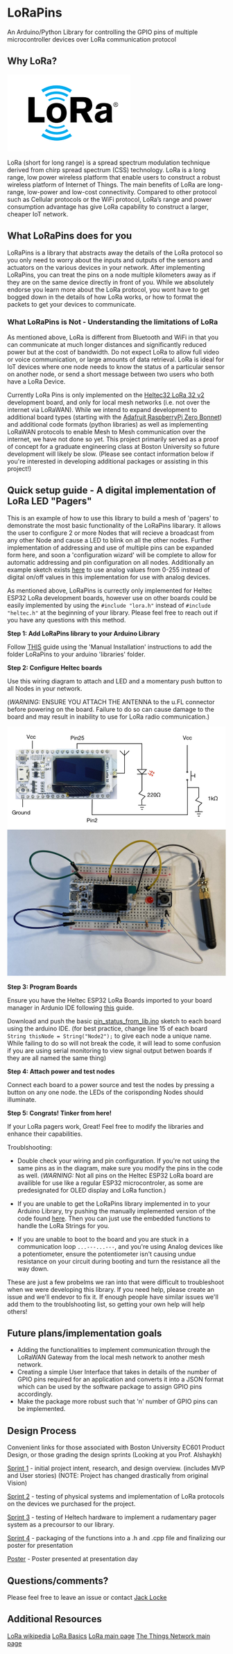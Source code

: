 # LoRaPins
An Arduino/Python Library for controlling the GPIO pins of multiple microcontroller devices over LoRa communication protocol

## Why LoRa?

![LoRa Logo](https://github.com/ninjajoe9/EC601-LoRa-IoT/blob/main/resources/LoRa-logo.png)

LoRa (short for long range) is a spread spectrum modulation technique derived from chirp spread spectrum (CSS) technology. LoRa is a long range, low power wireless platform that enable users to construct a robust wireless platform of Internet of Things.
The main benefits of LoRa are long-range, low-power and low-cost connectivity. Compared to other protocol such as Cellular protocols or the WiFi protocol, LoRa’s range and power consumption advantage has give LoRa capability to construct a larger, cheaper IoT network.

## What LoRaPins does for you

LoRaPins is a library that abstracts away the details of the LoRa protocol so you only need to worry about the inputs and outputs of the sensors and actuators on the various devices in your network. After implementing LoRaPins, you can treat the pins on a node multiple kilometers away as if they are on the same device directly in front of you. While we absolutely endorse you learn more about the LoRa protocol, you wont have to get bogged down in the details of how LoRa works, or how to format the packets to get your devices to communicate. 

### What LoRaPins is Not - Understanding the limitations of LoRa

As mentioned above, LoRa is different from Bluetooth and WiFi in that you can communicate at much longer distances and significantly reduced power but at the cost of bandwidth. Do not expect LoRa to allow full video or voice communication, or large amounts of data retrieval. LoRa is ideal for IoT devices where one node needs to know the status of a particular sensor on another node, or send a short message between two users who both have a LoRa Device.

Currently LoRa Pins is only implemented on the [Heltec32 LoRa 32 v2](https://heltec.org/project/wifi-lora-32/) development board, and only for local mesh networks (i.e. not over the internet via LoRaWAN). While we intend to expand development to additional board types (starting with the [Adafruit RaspberryPi Zero Bonnet](https://www.adafruit.com/product/4074?gclid=CjwKCAiAtdGNBhAmEiwAWxGcUozS6muD0NSz0A3r0Cih3FSe6jchsEw7G5WLAznO3jkp0htGQKD3PxoCMYoQAvD_BwE)) and additional code formats (python libraries) as well as implementing LoRaWAN protocols to enable Mesh to Mesh communication over the internet, we have not done so yet. This project primarily served as a proof of concept for a graduate engineering class at Boston University so future development will likely be slow. (Please see contact information below if you're interested in developing additional packages or assisting in this project!)   



## Quick setup guide - A digital implementation of LoRa LED "Pagers"

This is an example of how to use this library to build a mesh of 'pagers' to demonstrate the most basic functionality of the LoRaPins libarary. It allows the user to configure 2 or more Nodes that will recieve a broadcast from any other Node and cause a LED to blink on all the other nodes. Further implementation of addressing and use of multiple pins can be expanded form here, and soon a 'configuration wizard' will be complete to allow for automatic addressing and pin configuration on all nodes. Additionally an example sketch exists [here](https://github.com/ninjajoe9/EC601-LoRa-IoT/blob/main/SourceCode/Examples/pin_status_send_rec_servo/pin_status_send_rec_servo.ino) to use analog values from 0-255 instead of digital on/off values in this implementation for use with analog devices.  

As mentioned above, LoRaPins is currectly only implemented for Heltec ESP32 LoRa development boards, however use on other boards could be easily implemented by using the `#include "lora.h"` instead of `#include "heltec.h"` at the beginning of your library. Please feel free to reach out if you have any questions with this method. 

**Step 1: Add LoRaPins library to your Arduino Library**

Follow [THIS](https://www.arduino.cc/en/guide/libraries) guide using the 'Manual Installation' instructions to add the folder LoRaPins to your arduino 'libraries' folder. 

**Step 2: Configure Heltec boards**

Use this wiring diagram to attach and LED and a momentary push button to all Nodes in your network. 

(*WARNING:* ENSURE YOU ATTACH THE ANTENNA to the u.FL connector before powering on the board. Failure to do so can cause damage to the board and may result in inability to use for LoRa radio communication.) 

![Diagram](https://github.com/ninjajoe9/EC601-LoRa-IoT/blob/main/resources/CircuitDiagram.jpeg)
![Photo on breadboard](https://github.com/ninjajoe9/EC601-LoRa-IoT/blob/main/resources/CircuitPhoto.jpeg)

**Step 3: Program Boards**

Ensure you have the Heltec ESP32 LoRa Boards imported to your board manager in Ardunio IDE following [this](https://heltec-automation-docs.readthedocs.io/en/latest/esp32+arduino/quick_start.html) guide. 

Download and push the basic [pin_status_from_lib.ino](https://github.com/ninjajoe9/EC601-LoRa-IoT/blob/main/SourceCode/Examples/pin_status_from_lib/pin_status_from_lib.ino) sketch to each board using the arduino IDE. (for best practice, change line 15 of each board `String thisNode = String("Node2");` to give each node a unique name. While failing to do so will not break the code, it will lead to some confusion if you are using serial monitoring to view signal output betwen boards if they are all named the same thing)

**Step 4: Attach power and test nodes**

Connect each board to a power source and test the nodes by pressing a button on any one node. the LEDs of the corisponding Nodes should illuminate.

**Step 5: Congrats! Tinker from here!**

If your LoRa pagers work, Great! Feel free to modify the libraries and enhance their capabilities. 


Troublshooting: 

- Double check your wiring and pin configuration. If you're not using the same pins as in the diagram, make sure you modify the pins in the code as well. (*WARNING:*  Not all pins on the Heltec ESP32 LoRa board are availible for use like a regular ESP32 microcontroler, as some are predesignated for OLED display and LoRa function.) 

- If you are unable to get the LoRaPins library implemented in to your Arduino Library, try pushing the manually implemented version of the code found [here](https://github.com/ninjajoe9/EC601-LoRa-IoT/blob/main/SourceCode/Examples/pin_status_send_rec/pin_status_send_rec.ino). Then you can just use the embedded functions to handle the LoRa Strings for you. 

- If you are unable to boot to the board and you are stuck in a communication loop `...---...---`, and you're using Analog devices like a potentiometer, ensure the potentiometer isn't causing undue resistance on your circuit during booting and turn the resistance all the way down. 

These are just a few probelms we ran into that were difficult to troubleshoot when we were developing this library. If you need help, please create an issue and we'll endevor to fix it. If enough people have similar issues we'll add them to the troublshooting list, so getting your own help will help others! 

## Future plans/implementation goals
- Adding the functionalities to implement communication through the LoRaWAN Gateway from the local mesh network to another mesh network.
- Creating a simple User Interface that takes in details of the number of GPIO pins required for an application and converts it into a JSON format which can be used by the software package to assign GPIO pins accordingly.
- Make the package more robust such that 'n' number of GPIO pins can be implemented.


## Design Process
Convenient links for those associated with Boston University EC601 Product Design, or those grading the design sprints (Looking at you Prof. Alshaykh)

[Sprint 1](https://github.com/ninjajoe9/EC601-LoRa-IoT/blob/main/Design_sprints/sprint1/sprint1.md) - initial project intent, research, and design overview. (includes MVP and User stories) (NOTE: Project has changed drastically from original Vision)

[Sprint 2](https://github.com/ninjajoe9/EC601-LoRa-IoT/blob/main/Design_sprints/sprint2/sprint2.md) - testing of physical systems and implementation of LoRa protocols on the devices we purchased for the project. 

[Sprint 3](https://github.com/ninjajoe9/EC601-LoRa-IoT/blob/main/Design_sprints/sprint3/sprint3.md) - testing of Heltech hardware to implement a rudamentary pager system as a precoursor to our library. 

[Sprint 4](https://github.com/ninjajoe9/EC601-LoRa-IoT/blob/main/Design_sprints/sprint4/sprint4.md) - packaging of the functions into a .h and .cpp file and finalizing our poster for presentation

[Poster](https://github.com/ninjajoe9/EC601-LoRa-IoT/blob/main/Design_sprints/poster/lora_36_56.pdf) - Poster presented at presentation day

## Questions/comments?

Please feel free to leave an issue or contact [Jack Locke](mailto:lockej@bu.edu)

## Additional Resources

[LoRa wikipedia](https://en.m.wikipedia.org/wiki/LoRa)
[LoRa Basics](https://youtu.be/hMOwbNUpDQA)
[LoRa main page](https://lora-alliance.org/)
[The Things Network main page](https://www.thethingsnetwork.org/)
